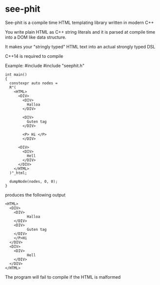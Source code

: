# see-phit

See-phit is a compile time HTML templating library written in modern C++

You write plain HTML as C++ string literals and it is parsed at compile time into a DOM like data structure.

It makes your "stringly typed" HTML text into an actual strongly typed DSL

C++14 is required to compile

Example:
    #include <iostream>
    #include "seephit.h"

    int main()
    {
      constexpr auto nodes = 
      R"(
        <HTML>
          <DIV>
            <DIV> 
              Halloa
            </DIV>

            <DIV> 
              Guten tag
            </DIV>

            <P> Hi </P>
            </DIV>

          <DIV>
            <DIV> 
              Hell
            </DIV>
          </DIV>
        </HTML>    
      )"_html; 

      dumpNode(nodes, 0, 0);
    }
    
produces the following output

    <HTML>
      <DIV>
        <DIV>
              Halloa
        </DIV>
        <DIV>
              Guten tag
        </DIV>
        </P>Hi
      </DIV>
      <DIV>
        <DIV>
              Hell
        </DIV>
      </DIV>
    </HTML>
    
The program will fail to compile if the HTML is malformed 


